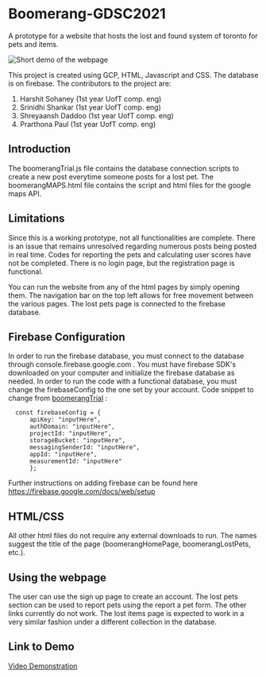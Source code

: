 # Boomerang-GDSC2021
A prototype for a website that hosts the lost and found system of toronto for pets and items.

![Short demo of the webpage](webpage2.gif)

This project is created using GCP, HTML, Javascript and CSS. The database is on firebase. 
The contributors to the project are:
1. Harshit Sohaney (1st year UofT comp. eng)
2. Srinidhi Shankar (1st year UofT comp. eng)
3. Shreyaansh Daddoo (1st year UofT comp. eng)
4. Prarthona Paul (1st year UofT comp. eng)

## Introduction
The boomerangTrial.js file contains the database connection scripts to create a new post everytime someone posts for a lost pet. The boomerangMAPS.html file contains the script and html files for the google maps API.

## Limitations
Since this is a working prototype, not all functionalities are complete. There is an issue that remains unresolved regarding numerous posts being posted in real time. Codes for reporting the pets and calculating user scores have not be completed. There is no login page, but the registration page is functional.

You can run the website from any of the html pages by simply opening them. The navigation bar on the top left allows for free movement between the various pages. The lost pets page is connected to the firebase database. 

## Firebase Configuration
In order to run the firebase database, you must connect to the database through console.firebase.google.com . You must have firebase SDK's downloaded on your computer and initialize the firebase database as needed. In order to run the code with a functional database, you must change the firebaseConfig to the one set by your account. 
Code snippet to change from [boomerangTrial](https://github.com/HarshitSohaney/Boomerang-GDSC2021/blob/main/boomerangTrial.js) :

      const firebaseConfig = {
          apiKey: "inputHere",
          authDomain: "inputHere",
          projectId: "inputHere",
          storageBucket: "inputHere",
          messagingSenderId: "inputHere",
          appId: "inputHere",
          measurementId: "inputHere"
          };
          
 Further instructions on adding firebase can be found here https://firebase.google.com/docs/web/setup
 
 ## HTML/CSS
 All other html files do not require any external downloads to run. The names suggest the title of the page (boomerangHomePage, boomerangLostPets, etc.).
 
 ## Using the webpage
 
 The user can use the sign up page to create an account. The lost pets section can be used to report pets using the report a pet form. The other links currently do not work. 
 The lost items page is expected to work in a very similar fashion under a different collection in the database.
 
 ## Link to Demo
 
 [Video Demonstration](https://www.youtube.com/watch?v=mYoJ8DSOkNY)
 
 
 
 
